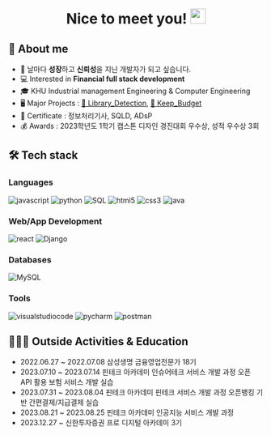 <h1 align="center">Nice to meet you! <img width="30px" src="https://raw.githubusercontent.com/iampavangandhi/iampavangandhi/master/gifs/Hi.gif"></h1>

## 🎤 About me

- 🤫 날마다 **성장**하고 **신뢰성**을 지닌 개발자가 되고 싶습니다.
- 💻 Interested in **Financial full stack development**
- 🎓 KHU Industrial management Engineering & Computer Engineering
- 🖥 Major Projects : <a href="https://github.com/kkh0331/Library_Detection">📓 Library_Detection</a>, <a href="https://github.com/kkh0331/Keep_Budget"> 🏦 Keep_Budget</a>
- 🪪 Certificate : 정보처리기사, SQLD, ADsP
- 💰 Awards : 2023학년도 1학기 캡스톤 디자인 경진대회 우수상, 성적 우수상 3회

<h2>🛠 Tech stack</h2>
<h3>Languages</h3>
<p>
     <img src="https://img.shields.io/badge/Javascript-F7DF1E.svg?style=for-the-badge&logo=javascript&logoColor=black" alt="javascript"/>
    <img src="https://img.shields.io/badge/python-3776AB.svg?style=for-the-badge&logo=python&logoColor=white" alt="python"/>
     <img alt="SQL" src="https://img.shields.io/badge/SQL%20-%23025E8C.svg?style=for-the-badge&logo=amazon-dynamodb&logoColor=white">
     <img src="https://img.shields.io/badge/html-E34F26.svg?style=for-the-badge&logo=html5&logoColor=white" alt="html5"/> 
     <img src="https://img.shields.io/badge/css-1572B6.svg?style=for-the-badge&logo=css3&logoColor=white" alt="css3"/>
     <img src="https://img.shields.io/badge/java-007396.svg?style=for-the-badge&logo=java&logoColor=white" alt="java"/>
</p>

<h3>Web/App Development</h3>
<p>
    <img src="https://img.shields.io/badge/reactjs-61DAFB.svg?style=for-the-badge&logo=react&logoColor=black" alt="react"/>
    <img alt="Django" src="https://img.shields.io/badge/Django-092E20?style=for-the-badge&logo=django&logoColor=white">
</p>

<h3>Databases</h3>
<p>
    <img alt="MySQL" src="https://img.shields.io/badge/MySQL-00000F?style=for-the-badge&logo=mysql&logoColor=white">
</p>

<h3>Tools</h3>
<p>
    <img src="https://img.shields.io/badge/visual studio code-007ACC.svg?style=for-the-badge&logo=visualstudiocode&logoColor=white" alt="visualstudiocode"/>
    <img alt="pycharm" src="https://img.shields.io/badge/pycharm-000000?style=for-the-badge&logo=pycharm&logoColor=white"/>
    <img alt="postman" src="https://img.shields.io/badge/postman-FF6C37?style=for-the-badge&logo=postman&logoColor=white"/>
</p>

<h2>👨🏻‍💻 Outside Activities & Education </h2>

- 2022.06.27 ~ 2022.07.08 삼성생명 금융영업전문가 18기
- 2023.07.10 ~ 2023.07.14 핀테크 아카데미 인슈어테크 서비스 개발 과정 오픈 API 활용 보험 서비스 개발 실습
- 2023.07.31 ~ 2023.08.04 핀테크 아카데미 핀테크 서비스 개발 과정 오픈뱅킹 기반 간편결제/지급결제 실습
- 2023.08.21 ~ 2023.08.25 핀테크 아카데미 인공지능 서비스 개발 과정
- 2023.12.27 ~ 신한투자증권 프로 디지털 아카데미 3기

